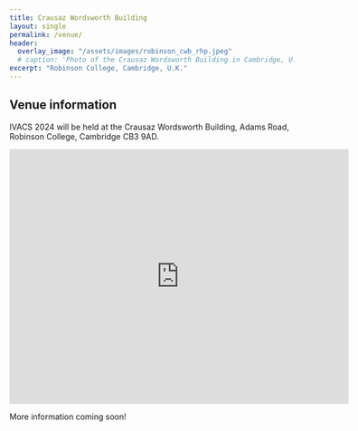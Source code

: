 ```yaml
---
title: Crausaz Wordsworth Building
layout: single
permalink: /venue/
header:
  overlay_image: "/assets/images/robinson_cwb_rhp.jpeg"
  # caption: 'Photo of the Crausaz Wordsworth Building in Cambridge, U.K.'
excerpt: "Robinson College, Cambridge, U.K."
---
```


## Venue information

IVACS 2024 will be held at the Crausaz Wordsworth Building, Adams Road, Robinson College, Cambridge CB3 9AD.

<iframe src="https://www.google.com/maps/embed?pb=!1m18!1m12!1m3!1d2445.057890909917!2d0.10072481198724566!3d52.2059954593135!2m3!1f0!2f0!3f0!3m2!1i1024!2i768!4f13.1!3m3!1m2!1s0x47d870b142eed76b%3A0x576ce34c87efbddd!2sCrausaz%20Wordsworth%20Building%2C%20Robinson%20College!5e0!3m2!1sen!2suk!4v1707394555013!5m2!1sen!2suk" width="600" height="450" style="border:0;" allowfullscreen="" loading="lazy" referrerpolicy="no-referrer-when-downgrade"></iframe>

More information coming soon!
